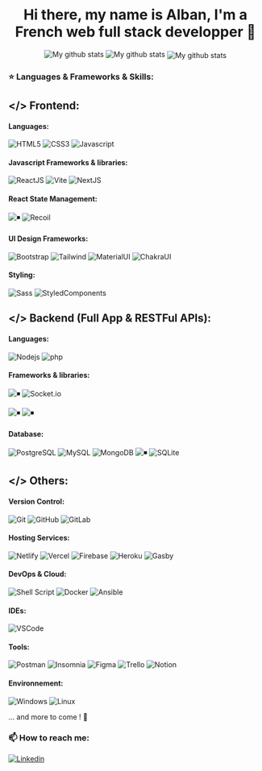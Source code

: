 <!-- center the title -->
<h1 align="center">Hi there, my name is Alban, I'm a French web full stack developper 👋</h1>

<!-- align on the same row -->
<p align="center">
  <img src="https://github-readme-stats.vercel.app/api?username=alban-care&show_icons=true&locale=en&theme=tokyonight" alt="My github stats" />
  <img src="https://github-readme-streak-stats.herokuapp.com/?user=alban-care&show_icons=true&locale=en&theme=tokyonight" alt="My github stats" />
<img align="center" src="https://github-readme-stats.vercel.app/api/top-langs?username=alban-care&show_icons=true&locale=en&layout=compact&theme=tokyonight" alt="My github stats" />
</p>

### ⭐️ Languages & Frameworks & Skills:

## </> Frontend:

#### Languages:

![HTML5](https://img.shields.io/badge/-HTML5-E34F26?style=for-the-badge&logo=html5&logoColor=white)
![CSS3](https://img.shields.io/badge/-CSS3-1572B6?style=for-the-badge&logo=css3)
![Javascript](https://img.shields.io/badge/JavaScript-F7DF1E.svg?style=for-the-badge&logo=javascript&logoColor=white)

#### Javascript Frameworks & libraries:

![ReactJS](https://img.shields.io/badge/-ReactJS-%2361DAFB?style=for-the-badge&logo=react&logoColor=white)
![Vite](https://img.shields.io/badge/Vite-646CFF?style=for-the-badge&logo=vite&logoColor=white)
![NextJS](https://img.shields.io/badge/Next-black?style=for-the-badge&logo=next.js&logoColor=white)

#### React State Management:

![◾️](https://img.shields.io/badge/Redux-593D88?style=for-the-badge&logo=redux&logoColor=white)
![Recoil](https://img.shields.io/badge/Recoil-1890FF?style=for-the-badge&logo=react&logoColor=white)

#### UI Design Frameworks:

![Bootstrap](https://img.shields.io/badge/-Bootstrap-563D7C?style=for-the-badge&logo=bootstrap&logoColor=white)
![Tailwind](https://img.shields.io/badge/TailwindCSS-06B6D4?style=for-the-badge&logo=tailwindcss&logoColor=white)
![MaterialUI](https://img.shields.io/badge/Material--UI-0081CB?style=for-the-badge&logo=material-ui&logoColor=white)
![ChakraUI](https://img.shields.io/badge/Chakra%20UI-319795?style=for-the-badge&logo=chakra-ui&logoColor=white)

#### Styling:

![Sass](https://img.shields.io/badge/Sass-CC6699?style=for-the-badge&logo=sass&logoColor=white)
![StyledComponents](https://img.shields.io/badge/styled--components-DB7093?style=for-the-badge&logo=styled-components&logoColor=white)


## </> Backend (Full App & RESTFul APIs):

#### Languages:

![Nodejs](https://img.shields.io/badge/Node.js-43853D.svg?style=for-the-badge&logo=node.js&logoColor=white)
![php](https://img.shields.io/badge/PHP-777BB4.svg?style=for-the-badge&logo=php&logoColor=white)

#### Frameworks & libraries:

![◾️](https://img.shields.io/badge/Express.js-404D59?style=for-the-badge&logo=express&logoColor=white)
![Socket.io](https://img.shields.io/badge/Socket.io-010101?style=for-the-badge&logo=socket.io&logoColor=white)

![◾️](https://img.shields.io/badge/Symfony-000000?style=for-the-badge&logo=symfony&logoColor=white)
![◾️](https://img.shields.io/badge/Laravel-FF2D20?style=for-the-badge&logo=laravel&logoColor=white)

#### Database:

![PostgreSQL](https://img.shields.io/badge/PostgreSQL-316192?style=for-the-badge&logo=postgresql&logoColor=white)
![MySQL](https://img.shields.io/badge/MySQL-005C84?style=for-the-badge&logo=mysql&logoColor=white)
![MongoDB](https://img.shields.io/badge/MongoDB-4EA94B?style=for-the-badge&logo=mongodb&logoColor=white)
![◾️](https://img.shields.io/badge/GraphQL-E10098?style=for-the-badge&logo=graphql&logoColor=white)
![SQLite](https://img.shields.io/badge/SQLite-07405E?style=for-the-badge&logo=sqlite&logoColor=white)

## </> Others:

#### Version Control:

![Git](https://img.shields.io/badge/GIT-E44C30?style=for-the-badge&logo=git&logoColor=white)
![GitHub](https://img.shields.io/badge/GitHub-181717?style=for-the-badge&logo=github&logoColor=white)
![GitLab](https://img.shields.io/badge/GitLab-FCA121?style=for-the-badge&logo=gitlab&logoColor=white)

#### Hosting Services:

![Netlify](https://img.shields.io/badge/Netlify-00C7B7?style=for-the-badge&logo=netlify&logoColor=white)
![Vercel](https://img.shields.io/badge/Vercel-000000?style=for-the-badge&logo=vercel&logoColor=white)
![Firebase](https://img.shields.io/badge/Firebase-039BE5?style=for-the-badge&logo=Firebase&logoColor=white)
![Heroku](https://img.shields.io/badge/Heroku-430098?style=for-the-badge&logo=heroku&logoColor=white)
![Gasby](https://img.shields.io/badge/Gatsby-663399?style=for-the-badge&logo=gatsby&logoColor=white)

#### DevOps & Cloud:

![Shell Script](https://img.shields.io/badge/Shell_Script-121011?style=for-the-badge&logo=gnu-bash&logoColor=white)
![Docker](https://img.shields.io/badge/Docker-2CA5E0?style=for-the-badge&logo=docker&logoColor=white)
![Ansible](https://img.shields.io/badge/Ansible-000000?style=for-the-badge&logo=ansible&logoColor=white)

#### IDEs:

![VSCode](https://img.shields.io/badge/Visual_Studio_Code-0078D4?style=for-the-badge&logo=visual%20studio%20code&logoColor=white)

#### Tools:

![Postman](https://img.shields.io/badge/Postman-FF6C37?style=for-the-badge&logo=postman&logoColor=white)
![Insomnia](https://img.shields.io/badge/Insomnia-5849BE?style=for-the-badge&logo=insomnia&logoColor=white)
![Figma](https://img.shields.io/badge/Figma-F24E1E?style=for-the-badge&logo=figma&logoColor=white)
![Trello](https://img.shields.io/badge/Trello-0052CC?style=for-the-badge&logo=trello&logoColor=white)
![Notion](https://img.shields.io/badge/Notion-000000?style=for-the-badge&logo=notion&logoColor=white)

#### Environnement:

![Windows](https://img.shields.io/badge/Windows-0078D6?style=for-the-badge&logo=windows&logoColor=white)
![Linux](https://img.shields.io/badge/Linux-FCC624?style=for-the-badge&logo=linux&logoColor=black)

<!-- <p>&nbsp;<img align="left" src="https://readmestats.999857.xyz/api?username=alban-care&show_icons=true&locale=en&theme=tokyonight" alt="My github contribution activity" /></p> -->
<!-- [![My Skills](https://skillicons.dev/icons?i=html,css,js,react,nextjs,redux)](https://skillicons.dev) -->
<!-- https://github.com/tandpfun/skill-icons#icons-list -->

... and more to come ! 🚀

### 📫 How to reach me:

[![Linkedin](https://img.shields.io/badge/LinkedIn-Alban%20Care-0077B5?style=for-the-badge&logo=linkedin&logoColor=white)](https://www.linkedin.com/in/alban-care/)
